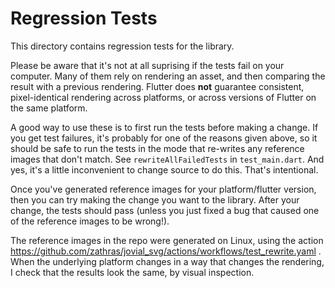 # Regression Tests

This directory contains regression tests for the library.

Please be aware that it's not at all suprising if the tests fail on your
computer.  Many of them rely on rendering an asset, and then comparing the
result with a previous rendering.  Flutter does __not__ guarantee consistent,
pixel-identical rendering across platforms, or across versions of Flutter on
the same platform.

A good way to use these is to first run the tests before making a change.  If
you get test failures, it's probably for one of the reasons given above, so
it should be safe to run the tests in the mode that re-writes any reference
images that don't match.  See `rewriteAllFailedTests` in `test_main.dart`.
And yes, it's a little inconvenient to change source to do this.  That's
intentional.

Once you've generated reference images for your platform/flutter version,
then you can try making the change you want to the library.  After your change,
the tests should pass (unless you just fixed a bug that caused one of the
reference  images to be wrong!).

The reference images in the repo were generated on Linux, using the action
https://github.com/zathras/jovial_svg/actions/workflows/test_rewrite.yaml .
When the underlying platform changes in a way that changes the rendering, I 
check that the results look the same, by visual inspection.
